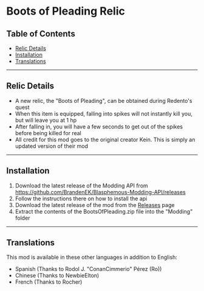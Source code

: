 # Boots of Pleading Relic

## Table of Contents

- [Relic Details](https://github.com/BrandenEK/Blasphemous-Boots-of-Pleading#relic-details)
- [Installation](https://github.com/BrandenEK/Blasphemous-Boots-of-Pleading#installation)
- [Translations](https://github.com/BrandenEK/Blasphemous-Boots-of-Pleading#translations)

---

## Relic Details

- A new relic, the "Boots of Pleading", can be obtained during Redento's quest
- When this item is equipped, falling into spikes will not instantly kill you, but will leave you at 1 hp
- After falling in, you will have a few seconds to get out of the spikes before being killed for real
- All credit for this mod goes to the original creator Kein.  This is simply an updated version of their mod

---

## Installation

1. Download the latest release of the Modding API from https://github.com/BrandenEK/Blasphemous-Modding-API/releases
2. Follow the instructions there on how to install the api
3. Download the latest release of the mod from the [Releases](https://github.com/BrandenEK/Blasphemous-Boots-of-Pleading/releases) page
4. Extract the contents of the BootsOfPleading.zip file into the "Modding" folder

---

## Translations

This mod is available in these other languages in addition to English:
- Spanish (Thanks to Rodol J. "ConanCimmerio" Pérez (Ro))
- Chinese (Thanks to NewbieElton)
- French (Thanks to Rocher)
